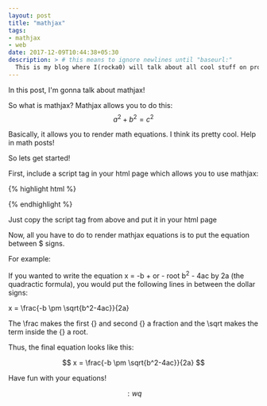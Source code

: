 ```yaml
---
layout: post
title: "mathjax"
tags:
- mathjax
- web
date: 2017-12-09T10:44:38+05:30
description: > # this means to ignore newlines until "baseurl:"
  This is my blog where I(rocka0) will talk about all cool stuff on programming
---
```


In this post, I'm gonna talk about mathjax!

So what is mathjax? Mathjax allows you to do this:  $$a^2 + b^2 = c^2$$

Basically, it allows you to render math equations. I think its pretty cool. Help in math posts!

So lets get started!

First, include a script tag in your html page which allows you to use mathjax:

{% highlight html %}
<script type="text/javascript" src="http://cdn.mathjax.org/mathjax/latest/MathJax.js?config=TeX-AMS-MML_HTMLorMML"></script>
{% endhighlight %}

Just copy the script tag from above and put it in your html page

Now, all you have to do to render mathjax equations is to put the equation between $ signs.

For example:

If you wanted to write the equation x = -b + or - root b<sup>2</sup> - 4ac by 2a (the quadractic formula), you would put the following lines in between the dollar signs:

x = \frac{-b \pm \sqrt{b^2-4ac}}{2a}

The \frac makes the first {} and second {} a fraction and the \sqrt makes the term inside the {} a root.

Thus, the final equation looks like this:

$$ 
x = \frac{-b \pm \sqrt{b^2-4ac}}{2a} $$

Have fun with your equations!

$$ :wq $$
